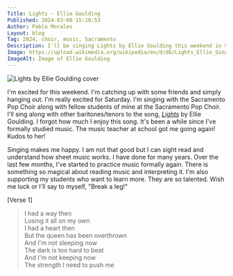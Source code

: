 ```yaml
---
Title: Lights - Ellie Goulding
Published: 2024-03-08 15:18:53
Author: Pablo Morales
Layout: blog
Tag: 2024, choir, music, Sacramento
Description: I'll be singing Lights by Ellie Goulding this weekend in Sacramento
Image: https://upload.wikimedia.org/wikipedia/en/d/d6/Lights_Ellie_Single.PNG
ImageAlt: Image of Ellie Goulding
---
```

<img src="https://upload.wikimedia.org/wikipedia/en/d/d6/Lights_Ellie_Single.PNG" alt="Lights by Ellie Goulding cover" class="center">

I'm excited for this weekend. I'm catching up with some friends and simply hanging out. I'm really excited for Saturday. I'm singing with the Sacramento Pop Choir along with fellow students of mine at the Sacramento Pop Choir. I'll sing along with other baritones/tenors to the song, [*Lights*](https://duckduckgo.com/?t=ffab&q=lights+ellie+goulding&ia=web) by Ellie Goulding. I forgot how much I enjoy this song. It's been a while since I've formally studied music. The music teacher at school got me going again! Kudos to her! 

Singing makes me happy. I am not that good but I can sight read and understand how sheet music works. I have done for many years.  Over the last few months, I've started to practice music formally again. There is something so magical about reading music and interpreting it. I'm also supporting my students who want to learn more. They are so talented. Wish me luck or I'll say to myself, "Break a leg!"

 [Verse 1]
> I had a way then  
> Losing it all on my own  
> I had a heart then  
> But the queen has been overthrown  
> And I'm not sleeping now  
> The dark is too hard to beat  
> And I'm not keeping now  
> The strength I need to push me  
